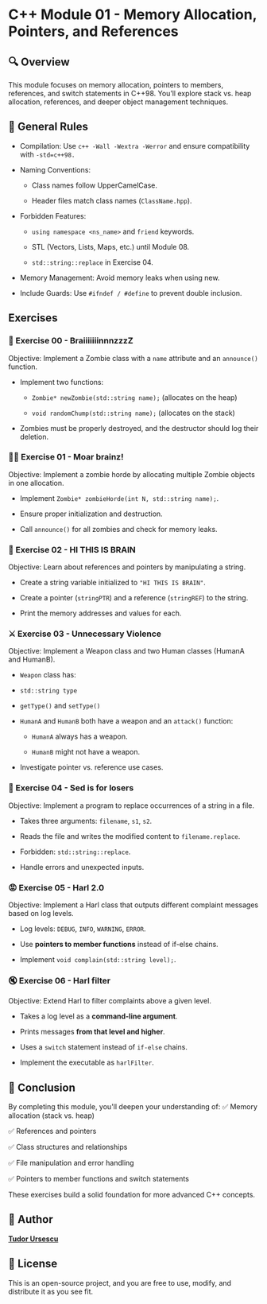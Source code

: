 # C++ Module 01 - Memory Allocation, Pointers, and References

## 🔍 Overview
This module focuses on memory allocation, pointers to members, references, and switch statements in C++98. You’ll explore stack vs. heap allocation, references, and deeper object management techniques.

## 📜 General Rules
- Compilation: Use `c++ -Wall -Wextra -Werror` and ensure compatibility with `-std=c++98.`

- Naming Conventions:
    - Class names follow UpperCamelCase.

    - Header files match class names (`ClassName.hpp`).

- Forbidden Features:
    - `using namespace <ns_name>` and `friend` keywords.

    - STL (Vectors, Lists, Maps, etc.) until Module 08.

    - `std::string::replace` in Exercise 04.

- Memory Management: Avoid memory leaks when using new.

- Include Guards: Use `#ifndef / #define` to prevent double inclusion.

## Exercises

### 🧠 Exercise 00 - BraiiiiiiinnnzzzZ
Objective: Implement a Zombie class with a `name` attribute and an `announce()` function.
- Implement two functions:
    - `Zombie* newZombie(std::string name);` (allocates on the heap)

    - `void randomChump(std::string name);` (allocates on the stack)

- Zombies must be properly destroyed, and the destructor should log their deletion.

### 🧟‍♂️ Exercise 01 - Moar brainz!
Objective: Implement a zombie horde by allocating multiple Zombie objects in one allocation.

- Implement `Zombie* zombieHorde(int N, std::string name);`.

- Ensure proper initialization and destruction.

- Call `announce()` for all zombies and check for memory leaks.

### 🧵 Exercise 02 - HI THIS IS BRAIN
Objective: Learn about references and pointers by manipulating a string.

- Create a string variable initialized to `"HI THIS IS BRAIN"`.

- Create a pointer (`stringPTR`) and a reference (`stringREF`) to the string.

- Print the memory addresses and values for each.

### ⚔️ Exercise 03 - Unnecessary Violence
Objective: Implement a Weapon class and two Human classes (HumanA and HumanB).

- `Weapon` class has:

- `std::string type`

- `getType()` and `setType()`

- `HumanA` and `HumanB` both have a weapon and an `attack()` function:

    - `HumanA` always has a weapon.

    - `HumanB` might not have a weapon.

- Investigate pointer vs. reference use cases.

### 📄 Exercise 04 - Sed is for losers
Objective: Implement a program to replace occurrences of a string in a file.

- Takes three arguments: `filename`, `s1`, `s2`.

- Reads the file and writes the modified content to `filename.replace`.

- Forbidden: `std::string::replace`.

- Handle errors and unexpected inputs.

### 😡 Exercise 05 - Harl 2.0
Objective: Implement a Harl class that outputs different complaint messages based on log levels.

- Log levels: `DEBUG`, `INFO`, `WARNING`, `ERROR`.

- Use **pointers to member functions** instead of if-else chains.

- Implement `void complain(std::string level);`.

### 🔇 Exercise 06 - Harl filter
Objective: Extend Harl to filter complaints above a given level.

- Takes a log level as a **command-line argument**.

- Prints messages **from that level and higher**.

- Uses a `switch` statement instead of `if-else` chains.

- Implement the executable as `harlFilter`.

## 🎯 Conclusion

By completing this module, you'll deepen your understanding of:
✅ Memory allocation (stack vs. heap)

✅ References and pointers

✅ Class structures and relationships

✅ File manipulation and error handling

✅ Pointers to member functions and switch statements

These exercises build a solid foundation for more advanced C++ concepts.

## 👥 Author
[**Tudor Ursescu**](https://github.com/Tudor-Ursescu)
## 📜 License
This is an open-source project, and you are free to use, modify, and distribute it as you see fit.